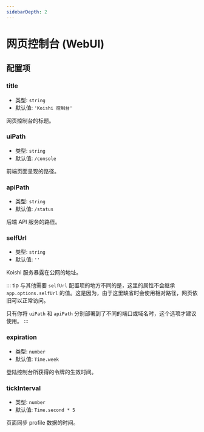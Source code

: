 ```yaml
---
sidebarDepth: 2
---
```


# 网页控制台 (WebUI)

## 配置项

### title

- 类型: `string`
- 默认值: `'Koishi 控制台'`

网页控制台的标题。

### uiPath

- 类型: `string`
- 默认值: `/console`

前端页面呈现的路径。

### apiPath

- 类型: `string`
- 默认值: `/status`

后端 API 服务的路径。

### selfUrl

- 类型: `string`
- 默认值: `''`

Koishi 服务暴露在公网的地址。

::: tip
与其他需要 `selfUrl` 配置项的地方不同的是，这里的属性不会继承 `app.options.selfUrl` 的值。这是因为，由于这里缺省时会使用相对路径，网页依旧可以正常访问。

只有你将 `uiPath` 和 `apiPath` 分别部署到了不同的端口或域名时，这个选项才建议使用。
:::

### expiration

- 类型: `number`
- 默认值: `Time.week`

登陆控制台所获得的令牌的生效时间。

### tickInterval

- 类型: `number`
- 默认值: `Time.second * 5`

页面同步 profile 数据的时间。
